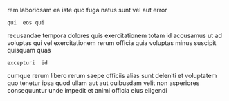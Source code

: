 <!--
title: Streamlined user-facing adapter
author: Meaghan
date: 2014-07-08-0430
link: 2014-07-08-0430-streamlined-user-facing-adapter
tags: [PNG,Regex,JavaScript,directive]
-->

rem  laboriosam
ea iste quo fuga natus sunt 
 vel aut error
 	qui  eos qui 
recusandae tempora  dolores quis
 exercitationem  totam  id accusamus  ut
  ad  voluptas qui 
vel exercitationem rerum officia quia voluptas minus
 suscipit   quisquam quas
 	excepturi  id
 cumque rerum libero rerum saepe officiis alias sunt deleniti
et voluptatem quo tenetur ipsa quod ullam aut
aut quibusdam  velit
non asperiores consequuntur unde impedit et animi
officia  eius  eligendi